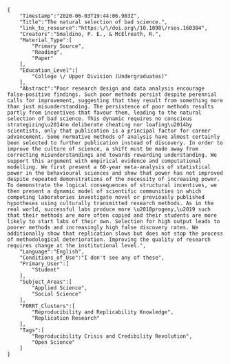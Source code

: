 
    {
        "Timestamp":"2020-06-03T19:44:06.983Z",
        "Title":"The natural selection of bad science.",
        "link_to_resource":"https:\/\/doi.org\/10.1098\/rsos.160384",
        "Creators":"Smaldino, P. E., & McElreath, R.",
        "Material_Type":[
            "Primary Source",
            "Reading",
            "Paper"
        ],
        "Education_Level":[
            "College \/ Upper Division (Undergraduates)"
        ],
        "Abstract":"Poor research design and data analysis encourage false-positive findings. Such poor methods persist despite perennial calls for improvement, suggesting that they result from something more than just misunderstanding. The persistence of poor methods results partly from incentives that favour them, leading to the natural selection of bad science. This dynamic requires no conscious strategizing\u2014no deliberate cheating nor loafing\u2014by scientists, only that publication is a principal factor for career advancement. Some normative methods of analysis have almost certainly been selected to further publication instead of discovery. In order to improve the culture of science, a shift must be made away from correcting misunderstandings and towards rewarding understanding. We support this argument with empirical evidence and computational modelling. We first present a 60-year meta-analysis of statistical power in the behavioural sciences and show that power has not improved despite repeated demonstrations of the necessity of increasing power. To demonstrate the logical consequences of structural incentives, we then present a dynamic model of scientific communities in which competing laboratories investigate novel or previously published hypotheses using culturally transmitted research methods. As in the real world, successful labs produce more \u2018progeny,\u2019 such that their methods are more often copied and their students are more likely to start labs of their own. Selection for high output leads to poorer methods and increasingly high false discovery rates. We additionally show that replication slows but does not stop the process of methodological deterioration. Improving the quality of research requires change at the institutional level.",
        "Language":"English",
        "Conditions_of_Use":"I don't see any of these",
        "Primary_User":[
            "Student"
        ],
        "Subject_Areas":[
            "Applied Science",
            "Social Science"
        ],
        "FORRT_Clusters":[
            "Reproducibility and Replicability Knowledge",
            "Replication Research"
        ],
        "Tags":[
            "Reproducibility Crisis and Credibility Revolution",
            "Open Science"
        ]
    }
